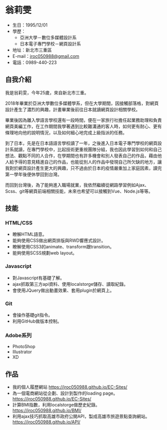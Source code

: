 # 翁莉雯

* 生日：1995/12/01
* 學歷：
  * 亞洲大學－數位多媒體設計系
  * 日本電子專門學校－網頁設計系
* 地址：新北市三重區
* E-mail：jroc050988@gmail.com
* 電話：0989-440-223
## 自我介紹
 我是翁莉雯，今年25歲，來自新北市三重。

2018年畢業於亞洲大學數位多媒體學系，但在大學期間，因接觸部落格，對網頁設計產生了濃烈的興趣，計畫畢業後前往日本就讀網頁設計相關學校。

畢業後因為離入學語言學校還有一段時間，便在一家旅行社擔任起業務助理和負責網頁美編工作，在工作期間我學著遇到比較難溝通的客人時，如何更有耐心、更有條理地向他的說明情況，以及如何細心地完成上級指派的任務。

到了日本，先是在日本語語言學校讀了一年，之後進入日本電子專門學校的網頁設計系就讀，在專門學校中，比起技術更重視團隊分組，我也因此學習到如何和自己想法、觀點不同的人合作，在學期間也有許多機會和別人發表自己的作品，藉由他人給予得的意見精進自己的作品，也能從別人的作品中發現自己所欠缺的地方，讓我對於網頁設計產生更大的興趣，只不過由於日本的疫情嚴重加上家庭因素，讀完第一學年後便休學回到台灣。

而回到台灣後，為了能夠進入職場就業，我依然繼續從網路學習例如Ajax、Scss、git等網頁前端相關技能，未來也希望可以接觸到Vue、Node.js等等。

## 技能
### HTML/CSS
*	瞭解HTML語意。
*	能夠使用CSS做出網頁排版與RWD響應式設計。
*	瞭解使用CSS3的animate、transform跟transition。
*	能夠使用SCSS規劃web layout。
### Javascript
*	對Javascript有基礎了解。
*	ajax抓取第三方api資料、使用localstorge儲存、讀取紀錄。
*	會使用JQuery做出動畫效果、套用plugin於網頁上。
### Git
*   會操作基礎git指令。
*   利用GitHub做版本控制。
### Adobe系列
*   PhotoShop
*   Illustrator
*   XD
## 作品
*	我的個人履歷網站
https://jroc050988.github.io/EC-Sites/
*	為一個電商網站從企劃、設計到製作的loading page。
https://jroc050988.github.io/EC-Sites/
*	計算BMI指數，利用localstorge做歷史紀錄。
https://jroc050988.github.io/BMI/
*	利用ajax技巧抓取高雄市政府公開API，製成高雄市旅遊景點查詢網站。
https://jroc050988.github.io/API/


